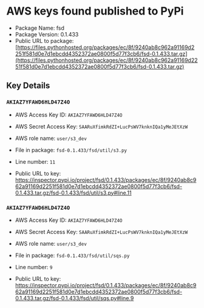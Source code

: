 # AWS keys found published to PyPi

* Package Name: fsd
* Package Version: 0.1.433
* Public URL to package: [https://files.pythonhosted.org/packages/ec/8f/9240ab8c962a91169d2251f581d0e7d1ebcdd4352372ae0800f5d77f3cb6/fsd-0.1.433.tar.gz](https://files.pythonhosted.org/packages/ec/8f/9240ab8c962a91169d2251f581d0e7d1ebcdd4352372ae0800f5d77f3cb6/fsd-0.1.433.tar.gz)

## Key Details

### `AKIAZ7YFAWD6HLD47Z4O`

* AWS Access Key ID: `AKIAZ7YFAWD6HLD47Z4O`
* AWS Secret Access Key: `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` 
* AWS role name: `user/s3_dev`
* File in package: `fsd-0.1.433/fsd/util/s3.py`
* Line number: `11`

* Public URL to key: https://inspector.pypi.io/project/fsd/0.1.433/packages/ec/8f/9240ab8c962a91169d2251f581d0e7d1ebcdd4352372ae0800f5d77f3cb6/fsd-0.1.433.tar.gz/fsd-0.1.433/fsd/util/s3.py#line.11



### `AKIAZ7YFAWD6HLD47Z4O`

* AWS Access Key ID: `AKIAZ7YFAWD6HLD47Z4O`
* AWS Secret Access Key: `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` 
* AWS role name: `user/s3_dev`
* File in package: `fsd-0.1.433/fsd/util/sqs.py`
* Line number: `9`

* Public URL to key: https://inspector.pypi.io/project/fsd/0.1.433/packages/ec/8f/9240ab8c962a91169d2251f581d0e7d1ebcdd4352372ae0800f5d77f3cb6/fsd-0.1.433.tar.gz/fsd-0.1.433/fsd/util/sqs.py#line.9


